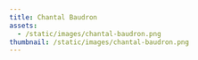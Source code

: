```yaml
---
title: Chantal Baudron
assets:
  - /static/images/chantal-baudron.png
thumbnail: /static/images/chantal-baudron.png
---
```

